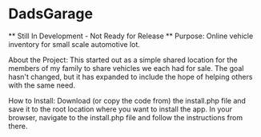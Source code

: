 # DadsGarage
** Still In Development - Not Ready for Release **
Purpose:
Online vehicle inventory for small scale automotive lot.

About the Project:
This started out as a simple shared location for the members of my family to share vehicles we each had for sale. The goal hasn't changed, but it has expanded to include the hope of helping others with the same need.

How to Install:
Download (or copy the code from) the install.php file and save it to the root location where you want to install the app. 
In your browser, navigate to the install.php file and follow the instructions from there.
